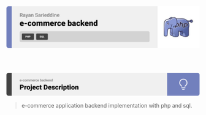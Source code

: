 <img src="./readme/title1.svg"/>

<br><br>

<!-- project philosophy -->
<img src="./readme/title2.svg"/>

> e-commerce application backend implementation with php and sql.
